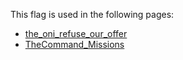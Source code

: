 This flag is used in the following pages:
 - [the_oni_refuse_our_offer](../events/the_oni_refuse_our_offer.md)
 - [TheCommand_Missions](../missions/TheCommand_Missions.md)

